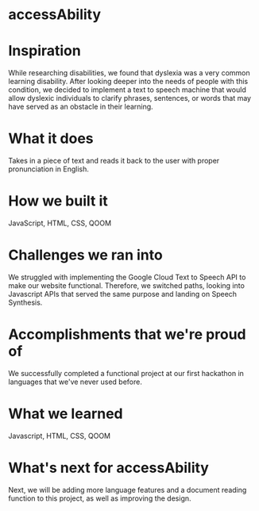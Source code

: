 # accessAbility
# Inspiration
While researching disabilities, we found that dyslexia was a very common learning disability. After looking deeper into the needs of people with this condition, we decided to implement a text to speech machine that would allow dyslexic individuals to clarify phrases, sentences, or words that may have served as an obstacle in their learning. 
# What it does
Takes in a piece of text and reads it back to the user with proper pronunciation in English. 
# How we built it
JavaScript, HTML, CSS, QOOM
# Challenges we ran into
We struggled with implementing the Google Cloud Text to Speech API to make our website functional. Therefore, we switched paths, looking into Javascript APIs that served the same purpose and landing on Speech Synthesis. 
# Accomplishments that we're proud of
We successfully completed a functional project at our first hackathon in languages that we've never used before. 
# What we learned
Javascript, HTML, CSS, QOOM 
# What's next for accessAbility
Next, we will be adding more language features and a document reading function to this project, as well as improving the design. 
